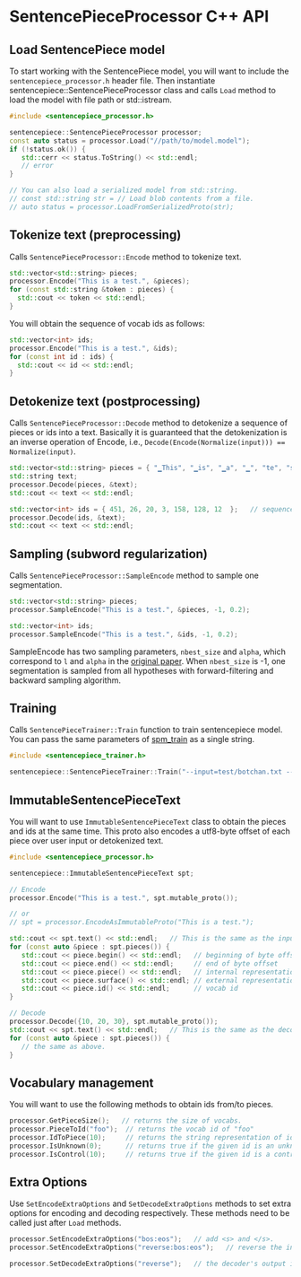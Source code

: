 # SentencePieceProcessor C++ API

## Load SentencePiece model
To start working with the SentencePiece model, you will want to include the `sentencepiece_processor.h` header file.
Then instantiate sentencepiece::SentencePieceProcessor class and calls `Load` method to load the model with file path or std::istream.

```C++
#include <sentencepiece_processor.h>

sentencepiece::SentencePieceProcessor processor;
const auto status = processor.Load("//path/to/model.model");
if (!status.ok()) {
   std::cerr << status.ToString() << std::endl;
   // error
}

// You can also load a serialized model from std::string.
// const std::string str = // Load blob contents from a file.
// auto status = processor.LoadFromSerializedProto(str);
```

## Tokenize text (preprocessing)
Calls `SentencePieceProcessor::Encode` method to tokenize text.

```C++
std::vector<std::string> pieces;
processor.Encode("This is a test.", &pieces);
for (const std::string &token : pieces) {
  std::cout << token << std::endl;
}
```

You will obtain the sequence of vocab ids as follows:

```C++
std::vector<int> ids;
processor.Encode("This is a test.", &ids);
for (const int id : ids) {
  std::cout << id << std::endl;
}
```

## Detokenize text (postprocessing)
Calls `SentencePieceProcessor::Decode` method to detokenize a sequence of pieces or ids into a text. Basically it is guaranteed that the detokenization is an inverse operation of Encode, i.e., `Decode(Encode(Normalize(input))) == Normalize(input)`.

```C++
std::vector<std::string> pieces = { "▁This", "▁is", "▁a", "▁", "te", "st", "." };   // sequence of pieces
std::string text;
processor.Decode(pieces, &text);
std::cout << text << std::endl;

std::vector<int> ids = { 451, 26, 20, 3, 158, 128, 12  };   // sequence of ids
processor.Decode(ids, &text);
std::cout << text << std::endl;
```

## Sampling (subword regularization)
Calls `SentencePieceProcessor::SampleEncode` method to sample one segmentation.

```C++
std::vector<std::string> pieces;
processor.SampleEncode("This is a test.", &pieces, -1, 0.2);

std::vector<int> ids;
processor.SampleEncode("This is a test.", &ids, -1, 0.2);
```
SampleEncode has two sampling parameters, `nbest_size` and `alpha`, which correspond to `l` and `alpha` in the [original paper](https://arxiv.org/abs/1804.10959). When `nbest_size` is -1, one segmentation is sampled from all hypotheses with forward-filtering and backward sampling algorithm.

## Training
Calls `SentencePieceTrainer::Train` function to train sentencepiece model. You can pass the same parameters of [spm_train](https://github.com/google/sentencepiece#train-sentencepiece-model) as a single string.

```C++
#include <sentencepiece_trainer.h>

sentencepiece::SentencePieceTrainer::Train("--input=test/botchan.txt --model_prefix=m --vocab_size=1000");
```

## ImmutableSentencePieceText
You will want to use `ImmutableSentencePieceText` class to obtain the pieces and ids at the same time.
This proto also encodes a utf8-byte offset of each piece over user input or detokenized text.

```C++
#include <sentencepiece_processor.h>

sentencepiece::ImmutableSentencePieceText spt;

// Encode
processor.Encode("This is a test.", spt.mutable_proto());

// or
// spt = processor.EncodeAsImmutableProto("This is a test.");

std::cout << spt.text() << std::endl;   // This is the same as the input.
for (const auto &piece : spt.pieces()) {
   std::cout << piece.begin() << std::endl;   // beginning of byte offset
   std::cout << piece.end() << std::endl;     // end of byte offset
   std::cout << piece.piece() << std::endl;   // internal representation.
   std::cout << piece.surface() << std::endl; // external representation. spt.text().substr(begin, end - begin) == surface().
   std::cout << piece.id() << std::endl;      // vocab id
}

// Decode
processor.Decode({10, 20, 30}, spt.mutable_proto());
std::cout << spt.text() << std::endl;   // This is the same as the decoded string.
for (const auto &piece : spt.pieces()) {
   // the same as above.
}
```

## Vocabulary management
You will want to use the following methods to obtain ids from/to pieces.

```C++
processor.GetPieceSize();   // returns the size of vocabs.
processor.PieceToId("foo");  // returns the vocab id of "foo"
processor.IdToPiece(10);     // returns the string representation of id 10.
processor.IsUnknown(0);      // returns true if the given id is an unknown token. e.g., <unk>
processor.IsControl(10);     // returns true if the given id is a control token. e.g., <s>, </s>
```

## Extra Options
Use `SetEncodeExtraOptions` and `SetDecodeExtraOptions` methods to set extra options for encoding and decoding respectively. These methods need to be called just after `Load` methods.

```C++
processor.SetEncodeExtraOptions("bos:eos");   // add <s> and </s>.
processor.SetEncodeExtraOptions("reverse:bos:eos");   // reverse the input and then add <s> and </s>.

processor.SetDecodeExtraOptions("reverse");   // the decoder's output is reversed.
```

